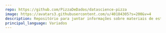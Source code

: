 ```yaml
---
repo: https://github.com/PizzaDeDados/datascience-pizza
image: https://avatars3.githubusercontent.com/u/40184305?s=200&v=4
description: Repositório para juntar informações sobre materiais de estudo em análise de dados e áreas afins, empresas que trabalham com dados e dicionário de conceitos 
principal_language: Variados
---
```

